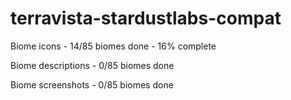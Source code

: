 # terravista-stardustlabs-compat

Biome icons - 14/85 biomes done - 16% complete

Biome descriptions - 0/85 biomes done

Biome screenshots - 0/85 biomes done
